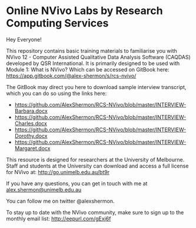 # Online NVivo Labs by Research Computing Services

Hey Everyone!

This repository contains basic training materials to familiarise you with NVivo 12 - Computer Assisted Qualitative Data Analysis Software (CAQDAS) developed by QSR International. It is primarily designed to be used with Module 1: What is NVivo? Which can be accessed on GitBook here: https://app.gitbook.com/@alex-shermon/s/rcs-nvivo/

The GitBook may direct you here to download sample interview transcript, which you can do so using the links here:
- https://github.com/AlexShermon/RCS-NVivo/blob/master/INTERVIEW-Barbara.docx
- https://github.com/AlexShermon/RCS-NVivo/blob/master/INTERVIEW-Charles.docx
- https://github.com/AlexShermon/RCS-NVivo/blob/master/INTERVIEW-Dorothy.docx
- https://github.com/AlexShermon/RCS-NVivo/blob/master/INTERVIEW-Margaret.docx

This resource is designed for researchers at the University of Melbourne. Staff and students at the University can download and access a full license for NVivo at: http://go.unimelb.edu.au/bt9r

If you have any questions, you can get in touch with me at alex.shermon@unimelb.edu.au

You can follow me on twitter @alexshermon. 

To stay up to date with the NVivo community, make sure to sign up to the monthly email list: http://eepurl.com/gExj6f
